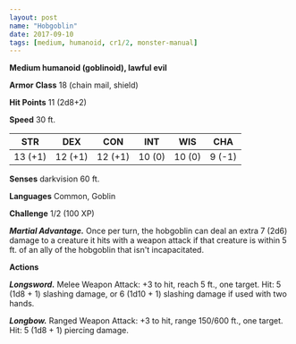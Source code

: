 ```yaml
---
layout: post
name: "Hobgoblin"
date: 2017-09-10
tags: [medium, humanoid, cr1/2, monster-manual]
---
```


**Medium humanoid (goblinoid), lawful evil**

**Armor Class** 18 (chain mail, shield)

**Hit Points** 11 (2d8+2)

**Speed** 30 ft.

|   STR   |   DEX   |   CON   |   INT   |   WIS   |   CHA   |
|:-----:|:-----:|:-----:|:-----:|:-----:|:-----:|
| 13 (+1) | 12 (+1) | 12 (+1) | 10 (0) | 10 (0) | 9 (-1) |

**Senses** darkvision 60 ft.

**Languages** Common, Goblin

**Challenge** 1/2 (100 XP)

***Martial Advantage.*** Once per turn, the hobgoblin can deal an extra 7 (2d6) damage to a creature it hits with a weapon attack if that creature is within 5 ft. of an ally of the hobgoblin that isn't incapacitated.

**Actions**

***Longsword.*** Melee Weapon Attack: +3 to hit, reach 5 ft., one target. Hit: 5 (1d8 + 1) slashing damage, or 6 (1d10 + 1) slashing damage if used with two hands.

***Longbow.*** Ranged Weapon Attack: +3 to hit, range 150/600 ft., one target. Hit: 5 (1d8 + 1) piercing damage.

